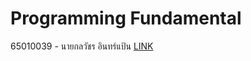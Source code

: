 # Programming Fundamental
65010039 - นายกลวัชร อินทร์แป้น
<a>[LINK](https://sites.google.com/kmitl.ac.th/programming-fundamental/home?pli=1&authuser=1)</a>
